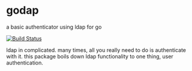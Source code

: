 # godap

a basic authenticator using ldap for go

[![Build Status](https://travis-ci.org/nerney/godap.svg?branch=master)](https://travis-ci.org/nerney/godap)

ldap in complicated. many times, all you really need to do is authenticate with it.
this package boils down ldap functionality to one thing, user authentication.
